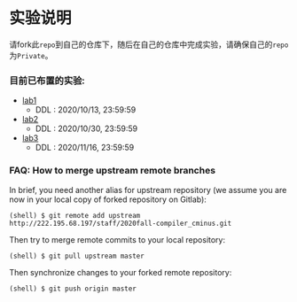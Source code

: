 # 实验说明
请fork此`repo`到自己的仓库下，随后在自己的仓库中完成实验，请确保自己的`repo`为`Private`。

### 目前已布置的实验:
*   [lab1](./Documentations/lab1/README.md)
    *   DDL : 2020/10/13, 23:59:59
*   [lab2](./Documentations/lab2/README.md)
    *   DDL : 2020/10/30, 23:59:59
*   [lab3](./Documentations/lab3/README.md)
    *   DDL : 2020/11/16, 23:59:59

### FAQ: How to merge upstream remote branches
In brief, you need another alias for upstream repository (we assume you are now in your local copy of forked repository on Gitlab):
```
(shell) $ git remote add upstream http://222.195.68.197/staff/2020fall-compiler_cminus.git
```
Then try to merge remote commits to your local repository:
```
(shell) $ git pull upstream master
```
Then synchronize changes to your forked remote repository:
```
(shell) $ git push origin master
```

